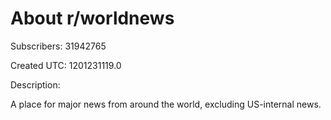 # About r/worldnews

Subscribers: 31942765

Created UTC: 1201231119.0

Description:

A place for major news from around the world, excluding US-internal news.
